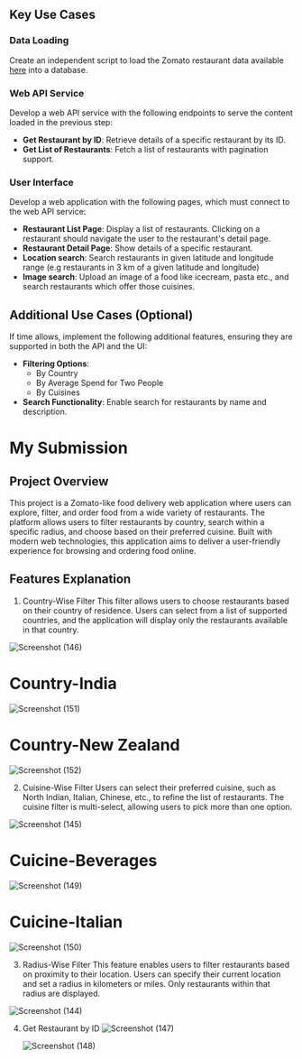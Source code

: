 
 
## Key Use Cases
 
### Data Loading
Create an independent script to load the Zomato restaurant data available [here](https://www.kaggle.com/datasets/shrutimehta/zomato-restaurants-data) into a database.
 
### Web API Service
Develop a web API service with the following endpoints to serve the content loaded in the previous step:
  - **Get Restaurant by ID**: Retrieve details of a specific restaurant by its ID.
  - **Get List of Restaurants**: Fetch a list of restaurants with pagination support.
 
### User Interface
Develop a web application with the following pages, which must connect to the web API service:
  - **Restaurant List Page**: Display a list of restaurants. Clicking on a restaurant should navigate the user to the restaurant's detail page.
  - **Restaurant Detail Page**: Show details of a specific restaurant.
  - **Location search**: Search restaurants in given latitude and longitude range (e.g restaurants in 3 km of a given latitude and longitude)
  - **Image search**: Upload an image of a food like icecream, pasta etc., and search restaurants which offer those cuisines.

## Additional Use Cases (Optional)
If time allows, implement the following additional features, ensuring they are supported in both the API and the UI:
- **Filtering Options**:
  - By Country
  - By Average Spend for Two People
  - By Cuisines
- **Search Functionality**: Enable search for restaurants by name and description.






# My Submission

## Project Overview
This project is a Zomato-like food delivery web application where users can explore, filter, and order food from a wide variety of restaurants. The platform allows users to filter restaurants by country, search within a specific radius, and choose based on their preferred cuisine. Built with modern web technologies, this application aims to deliver a user-friendly experience for browsing and ordering food online.

## Features Explanation
1. Country-Wise Filter
This filter allows users to choose restaurants based on their country of residence. Users can select from a list of supported countries, and the application will display only the restaurants available in that country.

![Screenshot (146)](https://github.com/user-attachments/assets/47c9f885-6b21-40a7-b77d-7a2930f971c0)

# Country-India
![Screenshot (151)](https://github.com/user-attachments/assets/9c8a6512-30e2-40f7-916e-83c72127fb49)

# Country-New Zealand
![Screenshot (152)](https://github.com/user-attachments/assets/b2c8e103-0ed6-41db-9144-43031698ac0c)


2. Cuisine-Wise Filter
Users can select their preferred cuisine, such as North Indian, Italian, Chinese, etc., to refine the list of restaurants. The cuisine filter is multi-select, allowing users to pick more than one option.

![Screenshot (145)](https://github.com/user-attachments/assets/1211dd4c-0bb3-42c1-ab70-6dc8d8e7321d)

# Cuicine-Beverages
![Screenshot (149)](https://github.com/user-attachments/assets/b9014895-20eb-4a0d-b6b3-15cfecf70723)

# Cuicine-Italian
![Screenshot (150)](https://github.com/user-attachments/assets/03afd3f0-901c-4e42-bc4d-143e87fa50d5)


3. Radius-Wise Filter
This feature enables users to filter restaurants based on proximity to their location. Users can specify their current location and set a radius in kilometers or miles. Only restaurants within that radius are displayed.

![Screenshot (144)](https://github.com/user-attachments/assets/7b9900c5-2e0d-4de7-a953-87de78107a8e)

4. Get Restaurant by ID
   ![Screenshot (147)](https://github.com/user-attachments/assets/d398b47a-cc89-4036-a0f6-93c0e3b005b7)

   ![Screenshot (148)](https://github.com/user-attachments/assets/8a803332-1cfd-48b1-968f-2c5f5be3621e)






